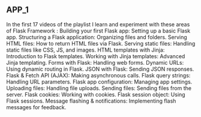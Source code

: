 ## APP_1

In the first 17 videos of the playlist I learn and experiment with these areas of Flask Framework :
Building your first Flask app: Setting up a basic Flask app.
Structuring a Flask application: Organizing files and folders.
Serving HTML files: How to return HTML files via Flask.
Serving static files: Handling static files like CSS, JS, and images.
HTML templates with Jinja: Introduction to Flask templates.
Working with Jinja templates: Advanced Jinja templating.
Forms with Flask: Handling web forms.
Dynamic URLs: Using dynamic routing in Flask.
JSON with Flask: Sending JSON responses.
Flask & Fetch API (AJAX): Making asynchronous calls.
Flask query strings: Handling URL parameters.
Flask app configuration: Managing app settings.
Uploading files: Handling file uploads.
Sending files: Sending files from the server.
Flask cookies: Working with cookies.
Flask session object: Using Flask sessions.
Message flashing & notifications: Implementing flash messages for feedback.
